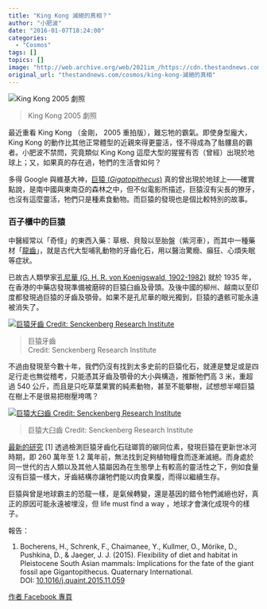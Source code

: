 ```yaml
---
title: "King Kong 滅絕的真相？"
author: "小肥波"
date: "2016-01-07T18:24:00"
categories:
  - "Cosmos"
tags: []
topics: []
image: "http://web.archive.org/web/2021im_/https://cdn.thestandnews.com/media/photos/cache/king-kong-26-xp-szn_d7DHN_1200x0.jpg"
original_url: "thestandnews.com/cosmos/king-kong-滅絕的真相"
---
```

![King Kong 2005 劇照](http://web.archive.org/web/2021im_/https://cdn.thestandnews.com/media/photos/cache/king-kong-26-xp-szn_d7DHN_1200x0.jpg)

> King Kong 2005 劇照

最近重看 King Kong （金剛， 2005 重拍版），難忘牠的霸氣。即使身型龐大， King Kong 的動作比其他正常體型的近親來得更靈活，怪不得成為了骷髏島的霸者。小肥波不禁問，究竟類似 King Kong 這麼大型的猩猩有否（曾經）出現於地球上；又，如果真的存在過，牠們的生活會如何？

多得 Google 與維基大神，[巨猿 (_Gigatopithecus_)](http://web.archive.org/web/20210626011210/https://zh.wikipedia.org/zh-hk/%E5%B7%A8%E7%8C%BF) 真的曾出現於地球上——確實點說，是南中國與東南亞的森林之中，但不似電影所描述，巨猿沒有尖長的獠牙，也沒有這麼靈活，牠們只是種素食動物。而巨猿的發現也是個比較特別的故事。

### 百子櫃中的巨猿

中醫經常以「奇怪」的東西入藥：草根、貝殼以至胎盤（紫河車），而其中一種藥材「[龍齒](http://web.archive.org/web/20210626011210/http://big5.wiki8.com/longchi_76773/)」，就是古代大型哺乳動物的牙齒化石，用以醫治驚癇、癲狂、心煩失眠等症狀。

已故古人類學家[孔尼華 (G. H. R. von Koenigswald, 1902-1982)](http://web.archive.org/web/20210626011210/https://en.wikipedia.org/wiki/Gustav_Heinrich_Ralph_von_Koenigswald) 就於 1935 年，在香港的中藥店發現準備被磨碎的巨猿臼齒及骨頭。及後中國的柳州、越南以至印度都發現過巨猿的牙齒及顎骨。如果不是孔尼華的眼光獨到，巨猿的遺骸可能永遠被消失了。

[![巨猿牙齒
Credit: Senckenberg Research Institute](http://web.archive.org/web/2021im_/https://cdn.thestandnews.com/media/photos/cache/anundatedpic_Ywjkq_1200x0.jpg)](http://web.archive.org/web/20210626011210/https://cdn.thestandnews.com/media/photos/cache/anundatedpic_Ywjkq_1200x0.jpg)

> 巨猿牙齒  
Credit: Senckenberg Research Institute

不過由發現至今數十年，我們仍沒有找到太多史前的巨猿化石，就連是雙足或是四足行走也無從稽考，只能憑其牙齒及顎骨的大小與構造，推斷牠們高 3 米，重超過 540 公斤，而且是只吃草葉果實的純素動物，甚至不能攀樹，試想想半噸巨猿在樹上不是很易把樹壓垮嗎？

[![巨猿大臼齒 Credit: Senckenberg Research Institute](http://web.archive.org/web/2021im_/https://cdn.thestandnews.com/media/photos/cache/1-anundatedpic_YXH3V_1200x0.jpg)](http://web.archive.org/web/20210626011210/https://cdn.thestandnews.com/media/photos/cache/1-anundatedpic_YXH3V_1200x0.jpg)

> 巨猿大臼齒 Credit: Senckenberg Research Institute

[最新的研究](http://web.archive.org/web/20210626011210/http://www.sciencedirect.com/science/article/pii/S1040618215011854) \[1\] 透過檢測巨猿牙齒化石琺瑯質的碳同位素，發現巨猿在更新世冰河時期，即 260 萬年至 1.2 萬年前，無法找到足夠植物糧食而逐漸滅絕。而身處於同一世代的古人類以及其他人猿屬因為在生態學上有較高的靈活性之下，例如食量沒有巨猿一樣大，牙齒結構亦讓牠們能以肉食果腹，而得以繼續生存。

巨猿與曾是地球霸主的恐龍一樣，是氣候轉變，還是基因的錯令牠們滅絕也好，真正的原因可能永遠被埋沒，但 life must find a way ，地球才會演化成現今的樣子。

報告：

1.  Bocherens, H., Schrenk, F., Chaimanee, Y., Kullmer, O., Mörike, D., Pushkina, D., & Jaeger, J. J. (2015). Flexibility of diet and habitat in Pleistocene South Asian mammals: Implications for the fate of the giant fossil ape Gigantopithecus. Quaternary International. DOI: [10.1016/j.quaint.2015.11.059](http://web.archive.org/web/20210626011210/http://www.sciencedirect.com/science/article/pii/S1040618215011854)

[作者 Facebook 專頁](http://web.archive.org/web/20210626011210/https://www.facebook.com/siufeiball/?fref=ts)